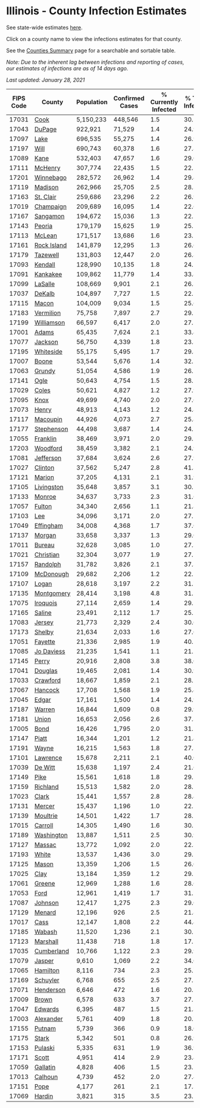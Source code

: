 # Illinois - County Infection Estimates

See state-wide estimates [here](/infections/us-il).

Click on a county name to view the infections estimates for that county.

See the [Counties Summary](/infections/summary-counties) page for a searchable and sortable table.

*Note: Due to the inherent lag between infections and reporting of cases, our estimates of infections are as of 14 days ago.*

*Last updated: January 28, 2021*

|   FIPS Code |                     County |   Population |   Confirmed Cases |   % Currently Infected |   % Total Infected |
|-------------|----------------------------|--------------|-------------------|------------------------|--------------------|
|       17031 |               [Cook](cook) |    5,150,233 |           448,546 |                    1.5 |               30.5 |
|       17043 |           [DuPage](dupage) |      922,921 |            71,529 |                    1.4 |               24.9 |
|       17097 |               [Lake](lake) |      696,535 |            55,275 |                    1.4 |               26.9 |
|       17197 |               [Will](will) |      690,743 |            60,378 |                    1.6 |               27.8 |
|       17089 |               [Kane](kane) |      532,403 |            47,657 |                    1.6 |               29.0 |
|       17111 |         [McHenry](mchenry) |      307,774 |            22,435 |                    1.5 |               22.5 |
|       17201 |     [Winnebago](winnebago) |      282,572 |            26,962 |                    1.4 |               29.4 |
|       17119 |         [Madison](madison) |      262,966 |            25,705 |                    2.5 |               28.3 |
|       17163 |     [St. Clair](st.-clair) |      259,686 |            23,296 |                    2.2 |               26.9 |
|       17019 |     [Champaign](champaign) |      209,689 |            16,095 |                    1.4 |               22.6 |
|       17167 |       [Sangamon](sangamon) |      194,672 |            15,036 |                    1.3 |               22.7 |
|       17143 |           [Peoria](peoria) |      179,179 |            15,625 |                    1.9 |               25.1 |
|       17113 |           [McLean](mclean) |      171,517 |            13,686 |                    1.6 |               23.1 |
|       17161 | [Rock Island](rock-island) |      141,879 |            12,295 |                    1.3 |               26.6 |
|       17179 |       [Tazewell](tazewell) |      131,803 |            12,447 |                    2.0 |               26.8 |
|       17093 |         [Kendall](kendall) |      128,990 |            10,135 |                    1.8 |               24.2 |
|       17091 |       [Kankakee](kankakee) |      109,862 |            11,779 |                    1.4 |               33.8 |
|       17099 |         [LaSalle](lasalle) |      108,669 |             9,901 |                    2.1 |               26.3 |
|       17037 |           [DeKalb](dekalb) |      104,897 |             7,727 |                    1.5 |               22.1 |
|       17115 |             [Macon](macon) |      104,009 |             9,034 |                    1.5 |               25.6 |
|       17183 |     [Vermilion](vermilion) |       75,758 |             7,897 |                    2.7 |               29.1 |
|       17199 |   [Williamson](williamson) |       66,597 |             6,417 |                    2.0 |               27.5 |
|       17001 |             [Adams](adams) |       65,435 |             7,624 |                    2.1 |               33.4 |
|       17077 |         [Jackson](jackson) |       56,750 |             4,339 |                    1.8 |               23.3 |
|       17195 |     [Whiteside](whiteside) |       55,175 |             5,495 |                    1.7 |               29.3 |
|       17007 |             [Boone](boone) |       53,544 |             5,676 |                    1.4 |               32.7 |
|       17063 |           [Grundy](grundy) |       51,054 |             4,586 |                    1.9 |               26.1 |
|       17141 |               [Ogle](ogle) |       50,643 |             4,754 |                    1.5 |               28.1 |
|       17029 |             [Coles](coles) |       50,621 |             4,827 |                    1.2 |               27.9 |
|       17095 |               [Knox](knox) |       49,699 |             4,740 |                    2.0 |               27.6 |
|       17073 |             [Henry](henry) |       48,913 |             4,143 |                    1.2 |               24.8 |
|       17117 |       [Macoupin](macoupin) |       44,926 |             4,073 |                    2.7 |               25.8 |
|       17177 |   [Stephenson](stephenson) |       44,498 |             3,687 |                    1.4 |               24.7 |
|       17055 |       [Franklin](franklin) |       38,469 |             3,971 |                    2.0 |               29.2 |
|       17203 |       [Woodford](woodford) |       38,459 |             3,382 |                    2.1 |               24.9 |
|       17081 |     [Jefferson](jefferson) |       37,684 |             3,624 |                    2.6 |               27.9 |
|       17027 |         [Clinton](clinton) |       37,562 |             5,247 |                    2.8 |               41.3 |
|       17121 |           [Marion](marion) |       37,205 |             4,131 |                    2.1 |               31.9 |
|       17105 |   [Livingston](livingston) |       35,648 |             3,857 |                    3.1 |               30.7 |
|       17133 |           [Monroe](monroe) |       34,637 |             3,733 |                    2.3 |               31.6 |
|       17057 |           [Fulton](fulton) |       34,340 |             2,656 |                    1.1 |               21.8 |
|       17103 |                 [Lee](lee) |       34,096 |             3,171 |                    2.0 |               27.1 |
|       17049 |     [Effingham](effingham) |       34,008 |             4,368 |                    1.7 |               37.0 |
|       17137 |           [Morgan](morgan) |       33,658 |             3,337 |                    1.3 |               29.0 |
|       17011 |           [Bureau](bureau) |       32,628 |             3,085 |                    1.0 |               27.3 |
|       17021 |     [Christian](christian) |       32,304 |             3,077 |                    1.9 |               27.5 |
|       17157 |       [Randolph](randolph) |       31,782 |             3,826 |                    2.1 |               37.3 |
|       17109 |     [McDonough](mcdonough) |       29,682 |             2,206 |                    1.2 |               22.1 |
|       17107 |             [Logan](logan) |       28,618 |             3,197 |                    2.2 |               31.7 |
|       17135 |   [Montgomery](montgomery) |       28,414 |             3,198 |                    4.8 |               31.5 |
|       17075 |       [Iroquois](iroquois) |       27,114 |             2,659 |                    1.4 |               29.5 |
|       17165 |           [Saline](saline) |       23,491 |             2,112 |                    1.7 |               25.2 |
|       17083 |           [Jersey](jersey) |       21,773 |             2,329 |                    2.4 |               30.6 |
|       17173 |           [Shelby](shelby) |       21,634 |             2,033 |                    1.6 |               27.0 |
|       17051 |         [Fayette](fayette) |       21,336 |             2,985 |                    1.9 |               40.1 |
|       17085 |   [Jo Daviess](jo-daviess) |       21,235 |             1,541 |                    1.1 |               21.2 |
|       17145 |             [Perry](perry) |       20,916 |             2,808 |                    3.8 |               38.0 |
|       17041 |         [Douglas](douglas) |       19,465 |             2,081 |                    1.4 |               30.9 |
|       17033 |       [Crawford](crawford) |       18,667 |             1,859 |                    2.1 |               28.1 |
|       17067 |         [Hancock](hancock) |       17,708 |             1,568 |                    1.9 |               25.4 |
|       17045 |             [Edgar](edgar) |       17,161 |             1,500 |                    1.4 |               24.9 |
|       17187 |           [Warren](warren) |       16,844 |             1,609 |                    0.8 |               29.9 |
|       17181 |             [Union](union) |       16,653 |             2,056 |                    2.6 |               37.3 |
|       17005 |               [Bond](bond) |       16,426 |             1,795 |                    2.0 |               31.2 |
|       17147 |             [Piatt](piatt) |       16,344 |             1,201 |                    1.2 |               21.4 |
|       17191 |             [Wayne](wayne) |       16,215 |             1,563 |                    1.8 |               27.3 |
|       17101 |       [Lawrence](lawrence) |       15,678 |             2,211 |                    2.1 |               40.0 |
|       17039 |         [De Witt](de-witt) |       15,638 |             1,197 |                    2.4 |               21.6 |
|       17149 |               [Pike](pike) |       15,561 |             1,618 |                    1.8 |               29.5 |
|       17159 |       [Richland](richland) |       15,513 |             1,582 |                    2.0 |               28.7 |
|       17023 |             [Clark](clark) |       15,441 |             1,557 |                    2.8 |               28.4 |
|       17131 |           [Mercer](mercer) |       15,437 |             1,196 |                    1.0 |               22.5 |
|       17139 |       [Moultrie](moultrie) |       14,501 |             1,422 |                    1.7 |               28.2 |
|       17015 |         [Carroll](carroll) |       14,305 |             1,490 |                    1.6 |               30.2 |
|       17189 |   [Washington](washington) |       13,887 |             1,511 |                    2.5 |               30.9 |
|       17127 |           [Massac](massac) |       13,772 |             1,092 |                    2.0 |               22.3 |
|       17193 |             [White](white) |       13,537 |             1,436 |                    3.0 |               29.2 |
|       17125 |             [Mason](mason) |       13,359 |             1,206 |                    1.5 |               26.0 |
|       17025 |               [Clay](clay) |       13,184 |             1,359 |                    1.2 |               29.2 |
|       17061 |           [Greene](greene) |       12,969 |             1,288 |                    1.6 |               28.6 |
|       17053 |               [Ford](ford) |       12,961 |             1,419 |                    1.7 |               31.7 |
|       17087 |         [Johnson](johnson) |       12,417 |             1,275 |                    2.3 |               29.0 |
|       17129 |           [Menard](menard) |       12,196 |               926 |                    2.5 |               21.8 |
|       17017 |               [Cass](cass) |       12,147 |             1,808 |                    2.2 |               44.4 |
|       17185 |           [Wabash](wabash) |       11,520 |             1,236 |                    2.1 |               30.1 |
|       17123 |       [Marshall](marshall) |       11,438 |               718 |                    1.8 |               17.7 |
|       17035 |   [Cumberland](cumberland) |       10,766 |             1,122 |                    2.3 |               29.9 |
|       17079 |           [Jasper](jasper) |        9,610 |             1,069 |                    2.2 |               34.0 |
|       17065 |       [Hamilton](hamilton) |        8,116 |               734 |                    2.3 |               25.7 |
|       17169 |       [Schuyler](schuyler) |        6,768 |               655 |                    2.5 |               27.5 |
|       17071 |     [Henderson](henderson) |        6,646 |               472 |                    1.6 |               20.5 |
|       17009 |             [Brown](brown) |        6,578 |               633 |                    3.7 |               27.1 |
|       17047 |         [Edwards](edwards) |        6,395 |               487 |                    1.5 |               21.3 |
|       17003 |     [Alexander](alexander) |        5,761 |               409 |                    1.8 |               20.7 |
|       17155 |           [Putnam](putnam) |        5,739 |               366 |                    0.9 |               18.0 |
|       17175 |             [Stark](stark) |        5,342 |               501 |                    0.8 |               26.9 |
|       17153 |         [Pulaski](pulaski) |        5,335 |               631 |                    1.9 |               36.9 |
|       17171 |             [Scott](scott) |        4,951 |               414 |                    2.9 |               23.4 |
|       17059 |       [Gallatin](gallatin) |        4,828 |               406 |                    1.5 |               23.7 |
|       17013 |         [Calhoun](calhoun) |        4,739 |               452 |                    2.0 |               27.4 |
|       17151 |               [Pope](pope) |        4,177 |               261 |                    2.1 |               17.3 |
|       17069 |           [Hardin](hardin) |        3,821 |               315 |                    3.5 |               23.1 |